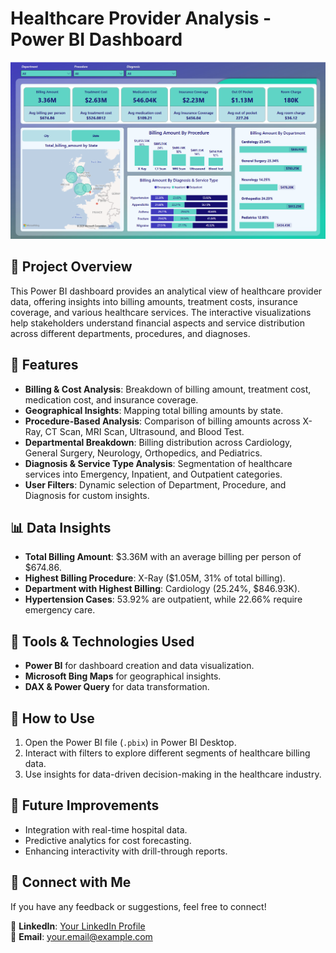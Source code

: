 # Healthcare Provider Analysis - Power BI Dashboard

![Healthcare Provider Analysis Dashboard](https://github.com/ontu001/healthcare-provider-analysis-powerBI/blob/main/Dashboard.PNG)

## 📌 Project Overview
This Power BI dashboard provides an analytical view of healthcare provider data, offering insights into billing amounts, treatment costs, insurance coverage, and various healthcare services. The interactive visualizations help stakeholders understand financial aspects and service distribution across different departments, procedures, and diagnoses.

## 🎯 Features
- **Billing & Cost Analysis**: Breakdown of billing amount, treatment cost, medication cost, and insurance coverage.
- **Geographical Insights**: Mapping total billing amounts by state.
- **Procedure-Based Analysis**: Comparison of billing amounts across X-Ray, CT Scan, MRI Scan, Ultrasound, and Blood Test.
- **Departmental Breakdown**: Billing distribution across Cardiology, General Surgery, Neurology, Orthopedics, and Pediatrics.
- **Diagnosis & Service Type Analysis**: Segmentation of healthcare services into Emergency, Inpatient, and Outpatient categories.
- **User Filters**: Dynamic selection of Department, Procedure, and Diagnosis for custom insights.

## 📊 Data Insights
- **Total Billing Amount**: $3.36M with an average billing per person of $674.86.
- **Highest Billing Procedure**: X-Ray ($1.05M, 31% of total billing).
- **Department with Highest Billing**: Cardiology (25.24%, $846.93K).
- **Hypertension Cases**: 53.92% are outpatient, while 22.66% require emergency care.

## 🔧 Tools & Technologies Used
- **Power BI** for dashboard creation and data visualization.
- **Microsoft Bing Maps** for geographical insights.
- **DAX & Power Query** for data transformation.

## 🚀 How to Use
1. Open the Power BI file (`.pbix`) in Power BI Desktop.
2. Interact with filters to explore different segments of healthcare billing data.
3. Use insights for data-driven decision-making in the healthcare industry.

## 📌 Future Improvements
- Integration with real-time hospital data.
- Predictive analytics for cost forecasting.
- Enhancing interactivity with drill-through reports.

## 📩 Connect with Me
If you have any feedback or suggestions, feel free to connect!

🔗 **LinkedIn**: [Your LinkedIn Profile](#)  
📧 **Email**: your.email@example.com
